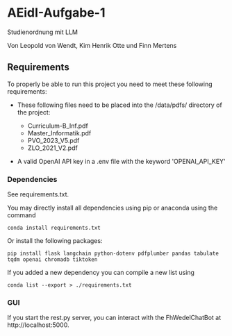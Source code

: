 # AEidI-Aufgabe-1

 Studienordnung mit LLM

 Von Leopold von Wendt, Kim Henrik Otte und Finn Mertens

## Requirements

To properly be able to run this project you need to meet these following
requirements:

- These following files need to be placed into the /data/pdfs/ directory of the
project:
    - Curriculum-B_Inf.pdf
    - Master_Informatik.pdf
    - PVO_2023_V5.pdf
    - ZLO_2021_V2.pdf

- A valid OpenAI API key in a .env file with the keyword 'OPENAI_API_KEY'

### Dependencies

See requirements.txt.

You may directly install all dependencies using pip or anaconda using the
command
```
conda install requirements.txt
```

Or install the following packages:
```
pip install flask langchain python-dotenv pdfplumber pandas tabulate tqdm openai chromadb tiktoken
```

If you added a new dependency you can compile a new list using
```
conda list --export > ./requirements.txt
```

### GUI
If you start the rest.py server, you can interact with the FhWedelChatBot at http://localhost:5000.